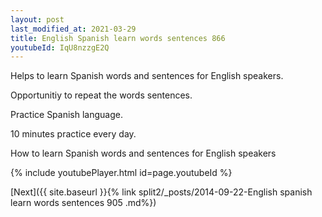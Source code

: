 ```yaml
---
layout: post
last_modified_at: 2021-03-29
title: English Spanish learn words sentences 866 
youtubeId: IqU8nzzgE2Q
---
```

 
 
Helps to learn Spanish words and sentences for English speakers.

Opportunitiy to repeat the words sentences. 

Practice Spanish language. 
 
10 minutes practice every day. 
 
How to learn Spanish words and sentences for English speakers 
 
{% include youtubePlayer.html id=page.youtubeId %}
 
 
[Next]({{ site.baseurl }}{% link  split2/_posts/2014-09-22-English spanish learn words sentences 905 .md%})
 
